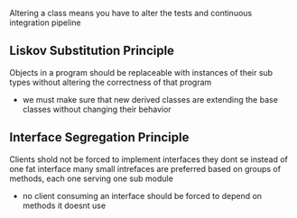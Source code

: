 Altering a class means you have to alter the tests and continuous integration pipeline 

Liskov Substitution Principle 
---
Objects in a program should be replaceable with instances of their sub types without altering the correctness of that program
- we must make sure that new derived classes are extending the base classes without changing their behavior 

Interface Segregation Principle 
---

Clients shold not be forced to implement interfaces they dont se instead of one fat interface many small intrefaces are preferred based on groups of methods, each one serving one sub module 
- no client consuming an interface should be forced to depend on methods it doesnt use

                      